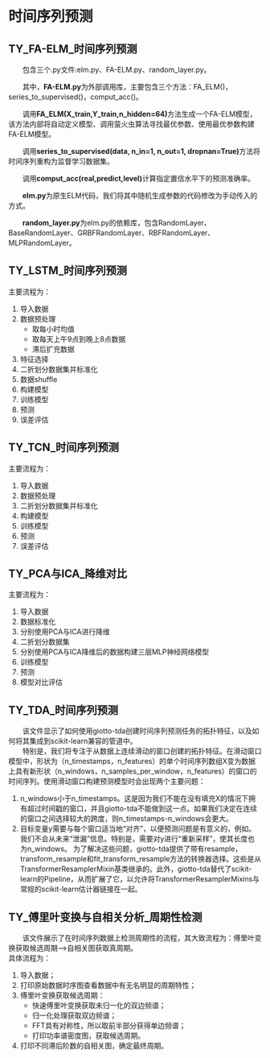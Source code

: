# 时间序列预测
## TY_FA-ELM_时间序列预测
<p>&emsp;&emsp;包含三个.py文件:elm.py、FA-ELM.py、random_layer.py。</p>
<p>&emsp;&emsp;其中，<b>FA-ELM.py</b>为外部调用库，主要包含三个方法：FA_ELM()，series_to_supervised()，comput_acc()。</p>
<p>&emsp;&emsp;调用<b>FA_ELM(X_train,Y_train,n_hidden=64)</b>方法生成一个FA-ELM模型，该方法内部将自动定义模型、调用萤火虫算法寻找最优参数、使用最优参数构建FA-ELM模型。
<p>&emsp;&emsp;调用<b>series_to_supervised(data, n_in=1, n_out=1, dropnan=True)</b>方法将时间序列重构为监督学习数据集。</p>
<p>&emsp;&emsp;调用<b>comput_acc(real,predict,level)</b>计算指定置信水平下的预测准确率。</p>
<p>&emsp;&emsp;<b>elm.py</b>为原生ELM代码，我们将其中随机生成参数的代码修改为手动传入的方式。</p>
<p>&emsp;&emsp;<b>random_layer.py</b>为elm.py的依赖库，包含RandomLayer、BaseRandomLayer、GRBFRandomLayer、RBFRandomLayer、MLPRandomLayer。</p>

## TY_LSTM_时间序列预测
主要流程为：
1. 导入数据  
2. 数据预处理  
    * 取每小时均值  
    * 取每天上午9点到晚上8点数据  
    * 滞后扩充数据  
3. 特征选择  
4. 二折划分数据集并标准化  
5. 数据shuffle  
6. 构建模型  
7. 训练模型  
8. 预测  
9. 误差评估

## TY_TCN_时间序列预测
主要流程为：
1. 导入数据  
2. 数据预处理   
4. 二折划分数据集并标准化  
6. 构建模型  
7. 训练模型  
8. 预测  
9. 误差评估

## TY_PCA与ICA_降维对比
主要流程为：
1. 导入数据   
4. 数据标准化  
5. 分别使用PCA与ICA进行降维
6. 二折划分数据集
6. 分别使用PCA与ICA降维后的数据构建三层MLP神经网络模型  
7. 训练模型  
8. 预测  
9. 模型对比评估

## TY_TDA_时间序列预测
&emsp;&emsp;该文件显示了如何使用giotto-tda创建时间序列预测任务的拓扑特征，以及如何将其集成到scikit-learn兼容的管道中。   
&emsp;&emsp;特别是，我们将专注于从数据上连续滑动的窗口创建的拓扑特征。在滑动窗口模型中，形状为（n_timestamps，n_features）的单个时间序列数组X变为数据上具有新形状（n_windows，n_samples_per_window，n_features）的窗口的时间序列。使用滑动窗口构建预测模型时会出现两个主要问题： 
1. n_windows小于n_timestamps。这是因为我们不能在没有填充X的情况下拥有超过时间戳的窗口，并且giotto-tda不能做到这一点。如果我们决定在连续的窗口之间选择较大的跨度，则n_timestamps-n_windows会更大。 
2. 目标变量y需要与每个窗口适当地“对齐”，以便预测问题是有意义的，例如。我们不会从未来“泄漏”信息。特别是，需要对y进行“重新采样”，使其长度也为n_windows。 
为了解决这些问题，giotto-tda提供了带有resample，transform_resample和fit_transform_resample方法的转换器选择。这些是从TransformerResamplerMixin基类继承的。此外，giotto-tda替代了scikit-learn的Pipeline，从而扩展了它，以允许将TransformerResamplerMixins与常规的scikit-learn估计器链接在一起。

## TY_傅里叶变换与自相关分析_周期性检测
&emsp;&emsp;该文件展示了在时间序列数据上检测周期性的流程，其大致流程为：傅里叶变换获取候选周期-->自相关图获取真周期。  
具体流程为：  
1. 导入数据；
2. 打印原始数据时序图查看数据中有无名明显的周期特性；  
3. 傅里叶变换获取候选周期：
    * 快速傅里叶变换获取未归一化的双边频谱；
    * 归一化处理获取双边频谱；
    * FFT具有对称性，所以取前半部分获得单边频谱；
    * 打印功率谱密度图，获取候选周期。
4. 打印不同滞后阶数的自相关图，确定最终周期。
